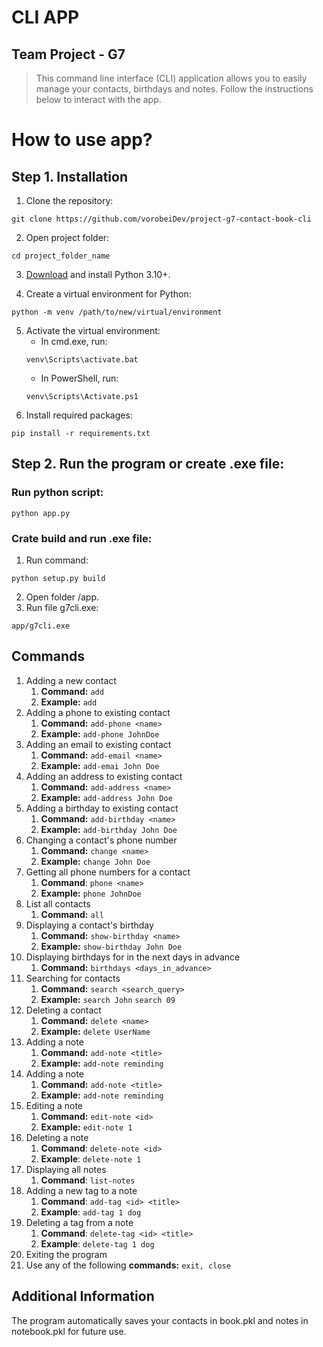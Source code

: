 # CLI APP
## Team Project - G7

> This command line interface (CLI) application allows you to easily manage your contacts, birthdays and notes. Follow the instructions below to interact with the app.

# How to use app?

## Step 1. Installation
1. Clone the repository:
```shell
git clone https://github.com/vorobeiDev/project-g7-contact-book-cli
```
2. Open project folder:
```
cd project_folder_name
```
3. [Download](https://www.python.org/downloads/) and install Python 3.10+.

4. Create a virtual environment for Python:
```shell
python -m venv /path/to/new/virtual/environment
```

5. Activate the virtual environment:
   - In cmd.exe, run:
    ```shell
    venv\Scripts\activate.bat
    ```
   - In PowerShell, run:
   ```shell
   venv\Scripts\Activate.ps1
   ```
6. Install required packages:
```shell
pip install -r requirements.txt
```

## Step 2. Run the program or create .exe file:

### Run python script:
   ```shell
   python app.py
   ```

### Crate build and run .exe file:
1. Run command:
```shell
python setup.py build
```
2. Open folder /app.
3. Run file g7cli.exe:
```shell
app/g7cli.exe
```

## Commands
1. Adding a new contact
   1. **Command:** `add`
   2. **Example:** `add`
2. Adding a phone to existing contact
   1. **Command:** `add-phone <name>`
   2. **Example:** `add-phone JohnDoe`
3. Adding an email to existing contact
   1. **Command:** `add-email <name>`
   2. **Example:** `add-emai John Doe`
4. Adding an address to existing contact
   1. **Command:** `add-address <name>`
   2. **Example:** `add-address John Doe`
5. Adding a birthday to existing contact
   1. **Command:** `add-birthday <name>`
   2. **Example:** `add-birthday John Doe`
6. Changing a contact's phone number
   1. **Command:** `change <name>`
   2. **Example:** `change John Doe`
7. Getting all phone numbers for a contact
   1. **Command**: `phone <name>`
   2. **Example:** `phone JohnDoe`
8. List all contacts
   1. **Command:** `all`
9. Displaying a contact's birthday
   1. **Command:** `show-birthday <name>`
   2. **Example:** `show-birthday John Doe`
10. Displaying birthdays for in the next days in advance
    1. **Command:** `birthdays <days_in_advance>`
11. Searching for contacts
    1. **Command:** `search <search_query>`
    2. **Example:** `search John` `search 09`
12. Deleting a contact
    1. **Command:** `delete <name>`
    2. **Example:** `delete UserName`
13. Adding a note
    1. **Command:** `add-note <title>`
    2. **Example:** `add-note reminding`
14. Adding a note
    1. **Command:** `add-note <title>`
    2. **Example:** `add-note reminding`
15. Editing a note
    1. **Command:** `edit-note <id>`
    2. **Example:** `edit-note 1`
16. Deleting a note
    1. **Command**: `delete-note <id>`
    2. **Example**: `delete-note 1`
17. Displaying all notes
    1. **Command**: `list-notes`
18. Adding a new tag to a note
    1. **Command**: `add-tag <id> <title>`
    2. **Example**: `add-tag 1 dog`
19. Deleting a tag from a note
    1. **Command**: `delete-tag <id> <title>`
    2. **Example**: `delete-tag 1 dog`
20. Exiting the program
21. Use any of the following **commands:** `exit, close`

## Additional Information
The program automatically saves your contacts in book.pkl and notes in notebook.pkl for future use.
